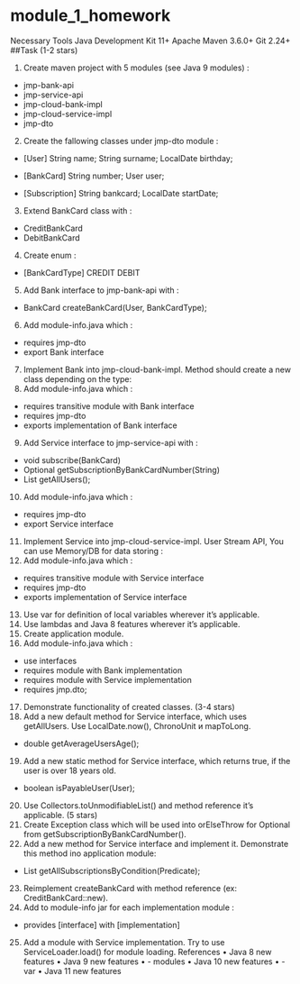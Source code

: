 # module_1_homework
Necessary Tools
Java Development Kit 11+
Apache Maven 3.6.0+
Git 2.24+
##Task
(1-2 stars)
1. Create maven project with 5 modules (see Java 9 modules) :
- jmp-bank-api
- jmp-service-api
- jmp-cloud-bank-impl
- jmp-cloud-service-impl
- jmp-dto
2. Create the fallowing classes under jmp-dto module :
- [User]
    String name;
    String surname;
    LocalDate birthday;


- [BankCard]
    String number;
    User user;


- [Subscription]
    String bankcard;
    LocalDate startDate;
3. Extend BankCard class with :
- CreditBankCard
- DebitBankCard
4. Create enum :
- [BankCardType]
    CREDIT
    DEBIT
5. Add Bank interface to jmp-bank-api with :
- BankCard createBankCard(User, BankCardType);
6. Add module-info.java which :
- requires jmp-dto
- export Bank interface
7. Implement Bank into jmp-cloud-bank-impl. Method should create a new class depending on the type:
8. Add module-info.java which :
- requires transitive module with Bank interface
- requires jmp-dto
- exports implementation of Bank interface
9. Add Service interface to jmp-service-api with :
- void subscribe(BankCard)
- Optional<Subscription> getSubscriptionByBankCardNumber(String)
- List<User> getAllUsers();
10. Add module-info.java which :
- requires jmp-dto
- export Service interface
11. Implement Service into jmp-cloud-service-impl. User Stream API, You can use Memory/DB for data storing :
12. Add module-info.java which :
- requires transitive module with Service interface
- requires jmp-dto
- exports implementation of Service interface
13. Use var for definition of local variables wherever it’s applicable.
14. Use lambdas and Java 8 features wherever it’s applicable.
15. Create application module.
16. Add module-info.java which :
- use interfaces
- requires module with Bank implementation
- requires module with Service implementation
- requires jmp.dto;
17. Demonstrate functionality of created classes.
(3-4 stars)
18. Add a new default method for Service interface, which uses getAllUsers. Use LocalDate.now(), ChronoUnit и mapToLong.
- double getAverageUsersAge();
19. Add a new static method for Service interface, which returns true, if the user is over 18 years old.
- boolean isPayableUser(User);
20. Use Collectors.toUnmodifiableList() and method reference it’s applicable.
(5 stars)
21. Create Exception class which will be used into orElseThrow for Optional from getSubscriptionByBankCardNumber().
22. Add a new method for Service interface and implement it. Demonstrate this method ino application module:
- List<Subscription> getAllSubscriptionsByCondition(Predicate<Subscription>);
23. Reimplement createBankCard with method reference (ex: CreditBankCard::new).
24. Add to module-info jar for each implementation module :
- provides [interface] with [implementation]
25. Add a module with Service implementation. Try to use ServiceLoader.load() for module loading.
References
    • Java 8 new features
    • Java 9 new features
    • - modules
    • Java 10 new features
    • - var
    • Java 11 new features
